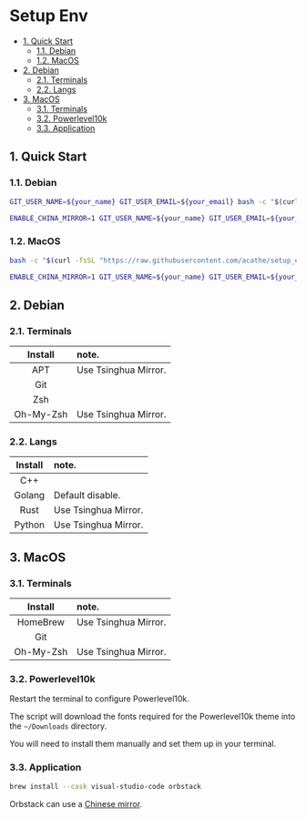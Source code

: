 # Setup Env

- [1. Quick Start](#1-quick-start)
  - [1.1. Debian](#11-debian)
  - [1.2. MacOS](#12-macos)
- [2. Debian](#2-debian)
  - [2.1. Terminals](#21-terminals)
  - [2.2. Langs](#22-langs)
- [3. MacOS](#3-macos)
  - [3.1. Terminals](#31-terminals)
  - [3.2. Powerlevel10k](#32-powerlevel10k)
  - [3.3. Application](#33-application)

## 1. Quick Start

### 1.1. Debian

```bash
GIT_USER_NAME=${your_name} GIT_USER_EMAIL=${your_email} bash -c "$(curl -fsSL "https://raw.githubusercontent.com/acathe/setup_env/master/debian.sh")"
```

```bash
ENABLE_CHINA_MIRROR=1 GIT_USER_NAME=${your_name} GIT_USER_EMAIL=${your_email} bash -c "$(curl -fsSL "https://raw.githubusercontent.com/acathe/setup_env/master/debian.sh")"
```

### 1.2. MacOS

```bash
bash -c "$(curl -fsSL "https://raw.githubusercontent.com/acathe/setup_env/master/macos.sh")"
```

```bash
ENABLE_CHINA_MIRROR=1 GIT_USER_NAME=${your_name} GIT_USER_EMAIL=${your_email} bash -c "$(curl -fsSL "https://raw.githubusercontent.com/acathe/setup_env/master/macos.sh")"
```

## 2. Debian

### 2.1. Terminals

| Install | note. |
| :-: | :- |
| APT | Use Tsinghua Mirror. |
| Git | |
| Zsh | |
| Oh-My-Zsh | Use Tsinghua Mirror. |

### 2.2. Langs

| Install | note. |
| :-: | :- |
| C++ | |
| Golang | Default disable. |
| Rust | Use Tsinghua Mirror. |
| Python | Use Tsinghua Mirror. |

## 3. MacOS

### 3.1. Terminals

| Install | note. |
| :-: | :- |
| HomeBrew | Use Tsinghua Mirror. |
| Git | |
| Oh-My-Zsh | Use Tsinghua Mirror. |

### 3.2. Powerlevel10k

Restart the terminal to configure Powerlevel10k.

The script will download the fonts required for the Powerlevel10k theme into the `~/Downloads` directory.

You will need to install them manually and set them up in your terminal.

### 3.3. Application

```bash
brew install --cask visual-studio-code orbstack
```

Orbstack can use a [Chinese mirror](https://dockerproxy.com).
